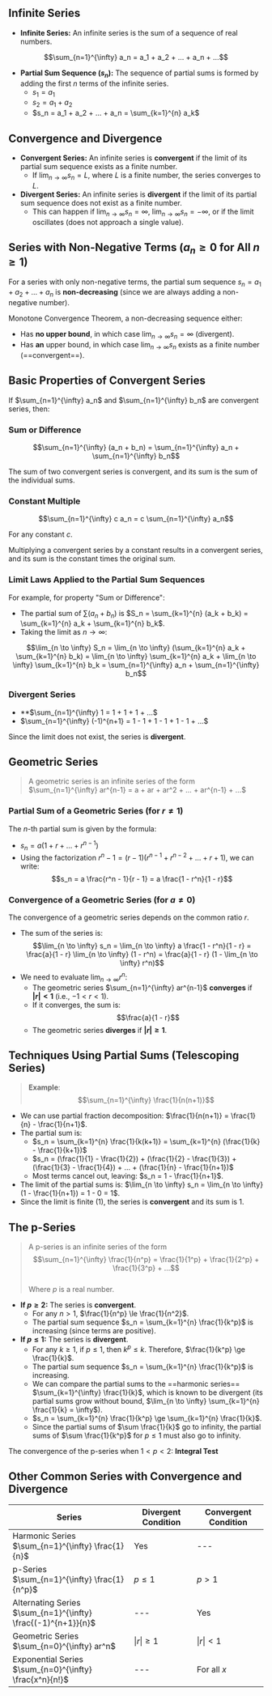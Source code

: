 ## Infinite Series

- **Infinite Series:** An infinite series is the sum of a sequence of real numbers.

$$\sum_{n=1}^{\infty} a_n = a_1 + a_2 + … + a_n + …$$  
- **Partial Sum Sequence ($s_n$):** The sequence of partial sums is formed by adding the first $n$ terms of the infinite series.
	- $s_1 = a_1$
	- $s_2 = a_1 + a_2$
	- $s_n = a_1 + a_2 + … + a_n = \sum_{k=1}^{n} a_k$

## Convergence and Divergence

- **Convergent Series:** An infinite series is **convergent** if the limit of its partial sum sequence exists as a finite number.
	- If $\lim_{n \to \infty} s_n = L$, where $L$ is a finite number, the series converges to $L$.
- **Divergent Series:** An infinite series is **divergent** if the limit of its partial sum sequence does not exist as a finite number.
	- This can happen if $\lim_{n \to \infty} s_n = \infty$, $\lim_{n \to \infty} s_n = -\infty$, or if the limit oscillates (does not approach a single value).

## Series with Non-Negative Terms ($a_n \ge 0$ for All $n \ge 1$)

For a series with only non-negative terms, the partial sum sequence $s_n = a_1 + a_2 + … + a_n$ is **non-decreasing** (since we are always adding a non-negative number).

Monotone Convergence Theorem, a non-decreasing sequence either:

- Has **no upper bound**, in which case $\lim_{n \to \infty} s_n = \infty$ (divergent).
- Has **an** upper bound, in which case $\lim_{n \to \infty} s_n$ exists as a finite number (==convergent==).

## Basic Properties of Convergent Series

If $\sum_{n=1}^{\infty} a_n$ and $\sum_{n=1}^{\infty} b_n$ are convergent series, then:

### Sum or Difference

$$\sum_{n=1}^{\infty} (a_n + b_n) = \sum_{n=1}^{\infty} a_n + \sum_{n=1}^{\infty} b_n$$

The sum of two convergent series is convergent, and its sum is the sum of the individual sums.

### Constant Multiple

$$\sum_{n=1}^{\infty} c a_n = c \sum_{n=1}^{\infty} a_n$$

For any constant $c$.

Multiplying a convergent series by a constant results in a convergent series, and its sum is the constant times the original sum.

### Limit Laws Applied to the Partial Sum Sequences

For example, for property "Sum or Difference":

- The partial sum of $\sum (a_n + b_n)$ is $S_n = \sum_{k=1}^{n} (a_k + b_k) = \sum_{k=1}^{n} a_k + \sum_{k=1}^{n} b_k$.
- Taking the limit as $n \to \infty$:

$$\lim_{n \to \infty} S_n = \lim_{n \to \infty} (\sum_{k=1}^{n} a_k + \sum_{k=1}^{n} b_k) = \lim_{n \to \infty} \sum_{k=1}^{n} a_k + \lim_{n \to \infty} \sum_{k=1}^{n} b_k = \sum_{n=1}^{\infty} a_n + \sum_{n=1}^{\infty} b_n$$

### Divergent Series

- **$\sum_{n=1}^{\infty} 1 = 1 + 1 + 1 + …$
- $\sum_{n=1}^{\infty} (-1)^{n+1} = 1 - 1 + 1 - 1 + 1 - 1 + …$  

Since the limit does not exist, the series is **divergent**.

## Geometric Series

> A geometric series is an infinite series of the form $\sum_{n=1}^{\infty} ar^{n-1} = a + ar + ar^2 + … + ar^{n-1} + …$

### Partial Sum of a Geometric Series (for $r \neq 1$)

The $n$-th partial sum is given by the formula:

- $s_n = a(1 + r + … + r^{n-1})$
- Using the factorization $r^n - 1 = (r - 1)(r^{n-1} + r^{n-2} + … + r + 1)$, we can write: $$s_n = a \frac{r^n - 1}{r - 1} = a \frac{1 - r^n}{1 - r}$$

### Convergence of a Geometric Series (for $a \neq 0$)

The convergence of a geometric series depends on the common ratio $r$.

- The sum of the series is: $$\lim_{n \to \infty} s_n = \lim_{n \to \infty} a \frac{1 - r^n}{1 - r} = \frac{a}{1 - r} \lim_{n \to \infty} (1 - r^n) = \frac{a}{1 - r} (1 - \lim_{n \to \infty} r^n)$$
- We need to evaluate $\lim_{n \to \infty} r^n$:
	- The geometric series $\sum_{n=1}^{\infty} ar^{n-1}$ **converges** if **$|r| < 1$** (i.e., $-1 < r < 1$).
	- If it converges, the sum is: $$\frac{a}{1 - r}$$
	- The geometric series **diverges** if **$|r| \ge 1$**.

## Techniques Using Partial Sums (Telescoping Series)

> **Example**: $$\sum_{n=1}^{\infty} \frac{1}{n(n+1)}$$

- We can use partial fraction decomposition: $\frac{1}{n(n+1)} = \frac{1}{n} - \frac{1}{n+1}$.  
- The partial sum is:
	- $s_n = \sum_{k=1}^{n} \frac{1}{k(k+1)} = \sum_{k=1}^{n} (\frac{1}{k} - \frac{1}{k+1})$
	- $s_n = (\frac{1}{1} - \frac{1}{2}) + (\frac{1}{2} - \frac{1}{3}) + (\frac{1}{3} - \frac{1}{4}) + … + (\frac{1}{n} - \frac{1}{n+1})$
	- Most terms cancel out, leaving: $s_n = 1 - \frac{1}{n+1}$.
- The limit of the partial sums is: $\lim_{n \to \infty} s_n = \lim_{n \to \infty} (1 - \frac{1}{n+1}) = 1 - 0 = 1$.
- Since the limit is finite (1), the series is **convergent** and its sum is 1.

## The p-Series

> A p-series is an infinite series of the form $$\sum_{n=1}^{\infty} \frac{1}{n^p} = \frac{1}{1^p} + \frac{1}{2^p} + \frac{1}{3^p} + …$$  
> Where $p$ is a real number.

- **If $p \ge 2$:** The series is **convergent**.
	- For any $n > 1$, $\frac{1}{n^p} \le \frac{1}{n^2}$.
	- The partial sum sequence $s_n = \sum_{k=1}^{n} \frac{1}{k^p}$ is increasing (since terms are positive).
- **If $p \le 1$:** The series is **divergent**.
	- For any $k \ge 1$, if $p \le 1$, then $k^p \le k$. Therefore, $\frac{1}{k^p} \ge \frac{1}{k}$.
	- The partial sum sequence $s_n = \sum_{k=1}^{n} \frac{1}{k^p}$ is increasing.  
	- We can compare the partial sums to the ==harmonic series== $\sum_{k=1}^{\infty} \frac{1}{k}$, which is known to be divergent (its partial sums grow without bound, $\lim_{n \to \infty} \sum_{k=1}^{n} \frac{1}{k} = \infty$).
	- $s_n = \sum_{k=1}^{n} \frac{1}{k^p} \ge \sum_{k=1}^{n} \frac{1}{k}$.
	- Since the partial sums of $\sum \frac{1}{k}$ go to infinity, the partial sums of $\sum \frac{1}{k^p}$ for $p \le 1$ must also go to infinity.

The convergence of the p-series when $1 < p < 2$: **Integral Test**

## Other Common Series with Convergence and Divergence

| Series                                                           | Divergent Condition | Convergent Condition |
| ---------------------------------------------------------------- | ------------------- | -------------------- |
| Harmonic Series<br>$\sum_{n=1}^{\infty} \frac{1}{n}$             | Yes                 | ---                  |
| p-Series<br>$\sum_{n=1}^{\infty} \frac{1}{n^p}$                  | $p \leq 1$          | $p > 1$              |
| Alternating Series<br>$\sum_{n=1}^{\infty} \frac{(-1)^{n+1}}{n}$ | ---                 | Yes                  |
| Geometric Series<br>$\sum_{n=0}^{\infty} ar^n$                   | $\|r\|\geq1$        | $\|r\|<1$            |
| Exponential Series<br>$\sum_{n=0}^{\infty} \frac{x^n}{n!}$       | ---                 | For all $x$          |
